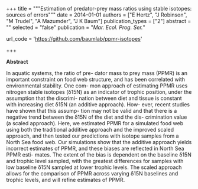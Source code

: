 +++
title = """Estimation of predator-prey mass ratios using stable isotopes:
sources of errors"""
date = 2014-01-01
authors = ["E Hertz", "J Robinson", "M Trudel", "A Mazumder", "J K Baum"]
publication_types = ["2"]
abstract = ""
selected = "false"
publication = "*Mar. Ecol. Prog. Ser.*"

url_code = 'https://github.com/baumlab/ppmr-isotopes'

+++

**Abstract**

In aquatic systems, the ratio of pre- dator mass to prey mass (PPMR) is an important constraint on food web structure, and has been correlated with environmental stability. One com- mon approach of estimating PPMR uses nitrogen stable isotopes (δ15N) as an indicator of trophic position, under the assumption that the discrimi- nation between diet and tissue is constant with increasing diet δ15N (an additive approach). How- ever, recent studies have shown that this assump- tion may not be valid and that there is a negative trend between the δ15N of the diet and the dis- crimination value (a scaled approach). Here, we estimated PPMR for a simulated food web using both the traditional additive approach and the improved scaled approach, and then tested our predictions with isotope samples from a North Sea food web. Our simulations show that the additive approach yields incorrect estimates of PPMR, and these biases are reflected in North Sea PPMR esti- mates. The extent of the bias is dependent on the baseline δ15N and trophic level sampled, with the greatest differences for samples with low baseline δ15N sampled at lower trophic levels. The scaled approach allows for the comparison of PPMR across varying δ15N baselines and trophic levels, and will refine estimates of PPMR.